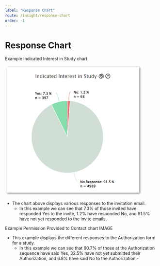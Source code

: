 ```yaml
---
label: "Response Chart"
route: /insight/response-chart
order: -1
---
```

# Response Chart

Example Indicated Interest in Study chart
		
![Pie Chart.](/insight/images/InterestPieChart.png)

 - The chart above displays various responses to the invitation email.
	 -   In this example we can see that 7.3% of those invited have responded Yes to the invite, 1.2% have responded No, and 91.5% have not yet responded to the invite emails.

Example Permission Provided to Contact chart
	IMAGE

 - This example displays the different responses to the Authorization form for a study.
	 - In this example we can see that 60.7% of those at the Authorization sequence have said Yes, 32.5% have not yet submitted their Authorization, and 6.8% have said No to the Authorization.-